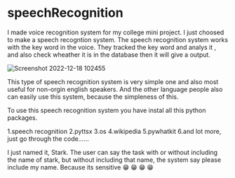 # speechRecognition
I made voice recognition system for my college mini project. I just choosed to make a speech recogntion system. The speech recognition system works with the key word in the voice. They tracked the key word and analys it , and also check wheather it is in the database then it will give a output.

![Screenshot 2022-12-18 102455](https://user-images.githubusercontent.com/74350077/208310120-dbae5780-cc0a-45b7-9bfd-7ee151420d22.png)

This type of speech recognition system is very simple one and also most useful for non-orgin english speakers. And the other language people also can easily use this system, because the simpleness of this.

To use this speech recognition system you have instal all this python packages.

1.speech recognition
2.pyttsx
3.os
4.wikipedia
5.pywhatkit
6.and lot more, just go through the code......


I just named it, Stark. The user can say the task with or without including the name of stark, but without including that name, the system say please include my name. Because its sensitive 😁 😁 😁 😁 
